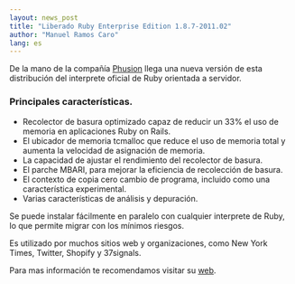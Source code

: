 ```yaml
---
layout: news_post
title: "Liberado Ruby Enterprise Edition 1.8.7-2011.02"
author: "Manuel Ramos Caro"
lang: es
---
```


De la mano de la compañía [Phusion][1] llega una nueva versión de esta
distribución del interprete oficial de Ruby orientada a servidor.

### Principales características.

* Recolector de basura optimizado capaz de reducir un 33% el uso de
  memoria en aplicaciones Ruby on Rails.
* El ubicador de memoria tcmalloc que reduce el uso de memoria total y
  aumenta la velocidad de asignación de memoria.
* La capacidad de ajustar el rendimiento del recolector de basura.
* El parche MBARI, para mejorar la eficiencia de recolección de basura.
* El contexto de copia cero cambio de programa, incluido como una
  característica experimental.
* Varias características de análisis y depuración.

Se puede instalar fácilmente en paralelo con cualquier interprete de
Ruby, lo que permite migrar con los mínimos riesgos.

Es utilizado por muchos sitios web y organizaciones, como New York
Times, Twitter, Shopify y 37signals.

Para mas información te recomendamos visitar su [web][2].



[1]: http://www.phusion.nl/
[2]: http://www.rubyenterpriseedition.com/
